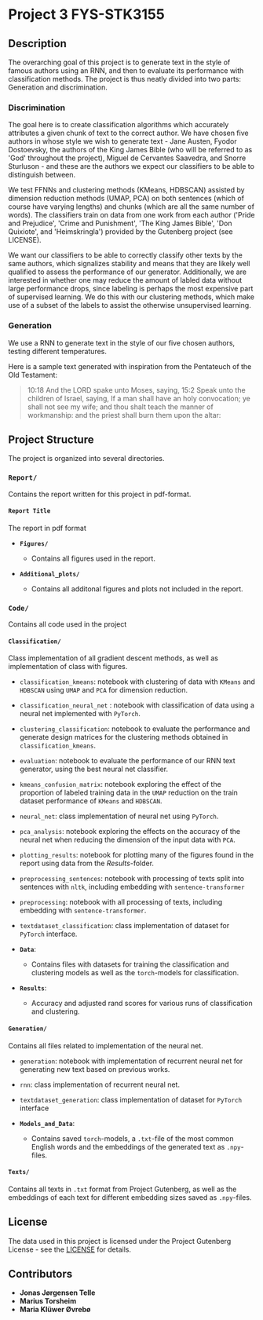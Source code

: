 # Project 3 FYS-STK3155

## Description
The overarching goal of this project is to generate text in the style of famous authors using an RNN, and then to evaluate its performance with classification methods. The project is thus neatly divided into two parts: Generation and discrimination.

### Discrimination
The goal here is to create classification algorithms which accurately attributes a given chunk of text to the correct author. We have chosen five authors in whose style we wish to generate text - Jane Austen, Fyodor Dostoevsky, the authors of the King James Bible (who will be referred to as 'God' throughout the project), Miguel de Cervantes Saavedra, and Snorre Sturluson - and these are the authors we expect our classifiers to be able to distinguish between.

We test FFNNs and clustering methods (KMeans, HDBSCAN) assisted by dimension reduction methods (UMAP, PCA) on both sentences (which of course have varying lengths) and chunks (which are all the same number of words). The classifiers train on data from one work from each author ('Pride and Prejudice', 'Crime and Punishment', 'The King James Bible', 'Don Quixiote', and 'Heimskringla') provided by the Gutenberg project (see LICENSE). 

We want our classifiers to be able to correctly classify other texts by the same authors, which signalizes stability and means that they are likely well qualified to assess the performance of our generator. Additionally, we are interested in whether one may reduce the amount of labled data without large performance drops, since labeling is perhaps the most expensive part of supervised learning. We do this with our clustering methods, which make use of a subset of the labels to assist the otherwise unsupervised learning.

### Generation
We use a RNN to generate text in the style of our five chosen authors, testing different temperatures. 

Here is a sample text generated with inspiration from the Pentateuch of the Old Testament:
>10:18 And the LORD spake unto Moses, saying, 15:2 Speak unto the children of Israel, saying, If a man shall have an holy convocation; ye shall not see my wife; and thou shalt teach the manner of workmanship: and the priest shall burn them upon the altar:


## Project Structure
The project is organized into several directories.

### `Report/`
Contains the report written for this project in pdf-format.

#### `Report Title`
The report in pdf format

- **`Figures/`**
  - Contains all figures used in the report.

- **`Additional_plots/`**
  - Contains all additonal figures and plots not included in the report.

### `Code/`
Contains all code used in the project

#### `Classification/`
Class implementation of all gradient descent methods, as well as implementation of class with figures.
- `classification_kmeans`: notebook with clustering of data with `KMeans` and `HDBSCAN` using `UMAP` and `PCA` for dimension reduction.
- `classification_neural_net` : notebook with classification of data using a neural net implemented with `PyTorch`.
- `clustering_classification`: notebook to evaluate the performance and generate design matrices for the clustering methods obtained in `classification_kmeans`.
- `evaluation`: notebook to evaluate the performance of our RNN text generator, using the best neural net classifier.
- `kmeans_confusion_matrix`: notebook exploring the effect of the proportion of labeled training data in the `UMAP` reduction on the train dataset performance of `KMeans` and `HDBSCAN`.
- `neural_net`: class implementation of neural net using `PyTorch`.
- `pca_analysis`: notebook exploring the effects on the accuracy of the neural net when reducing the dimension of the input data with `PCA`.
- `plotting_results`: notebook for plotting many of the figures found in the report using data from the _Results_-folder.
- `preprocessing_sentences`: notebook with processing of texts split into sentences with `nltk`, including embedding with `sentence-transformer`
- `preprocessing`: notebook with all processing of texts, including embedding with `sentence-transformer`.
- `textdataset_classification`: class implementation of dataset for `PyTorch` interface.

- **`Data`**:
  - Contains files with datasets for training the classification and clustering models as well as the `torch`-models for classification.
 
- **`Results`**:
  - Accuracy and adjusted rand scores for various runs of classification and clustering.

#### `Generation/`
Contains all files related to implementation of the neural net.
- `generation`: notebook with implementation of recurrent neural net for generating new text based on previous works.
- `rnn`: class implementation of recurrent neural net.
- `textdataset_generation`: class implementation of dataset for `PyTorch` interface

- **`Models_and_Data`**:
  - Contains saved `torch`-models, a `.txt`-file of the most common English words and the embeddings of the generated text as `.npy`-files.
 
 #### `Texts/`
 Contains all texts in `.txt` format from Project Gutenberg, as well as the embeddings of each text for different embedding sizes saved as `.npy`-files.

## License

The data used in this project is licensed under the Project Gutenberg License - see the [LICENSE](LICENSE) for details.

## Contributors
- **Jonas Jørgensen Telle**
- **Marius Torsheim**
- **Maria Klüwer Øvrebø**
